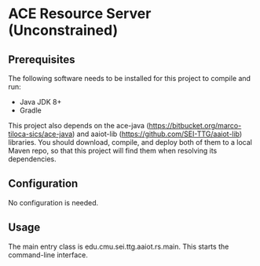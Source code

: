 # ACE Resource Server (Unconstrained)

## Prerequisites
The following software needs to be installed for this project to compile and run:
* Java JDK 8+
* Gradle

This project also depends on the ace-java (https://bitbucket.org/marco-tiloca-sics/ace-java) and aaiot-lib (https://github.com/SEI-TTG/aaiot-lib) 
libraries. You should download, compile, and deploy both of them to a local Maven repo, so that this project will
find them when resolving its dependencies.

 
## Configuration
No configuration is needed.
 
## Usage
The main entry class is edu.cmu.sei.ttg.aaiot.rs.main. This starts the command-line interface.
